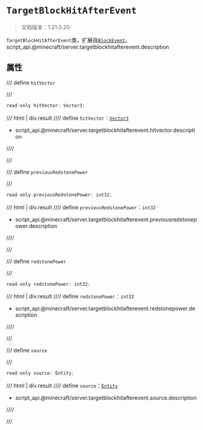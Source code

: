 # `TargetBlockHitAfterEvent`

> 文档版本：1.21.0.20

`TargetBlockHitAfterEvent`类，扩展自[`BlockEvent`](./blockevent.md)。script_api.@minecraft/server.targetblockhitafterevent.description

## 属性

/// define
`hitVector`


///

```js
read-only hitVector: Vector3;
```

/// html | div.result
//// define
`hitVector`：[`Vector3`](./vector3.md)

- script_api.@minecraft/server.targetblockhitafterevent.hitvector.description


////

///


/// define
`previousRedstonePower`


///

```js
read-only previousRedstonePower: int32;
```

/// html | div.result
//// define
`previousRedstonePower`：`int32`

- script_api.@minecraft/server.targetblockhitafterevent.previousredstonepower.description


////

///


/// define
`redstonePower`


///

```js
read-only redstonePower: int32;
```

/// html | div.result
//// define
`redstonePower`：`int32`

- script_api.@minecraft/server.targetblockhitafterevent.redstonepower.description


////

///


/// define
`source`


///

```js
read-only source: Entity;
```

/// html | div.result
//// define
`source`：[`Entity`](./entity.md)

- script_api.@minecraft/server.targetblockhitafterevent.source.description


////

///

